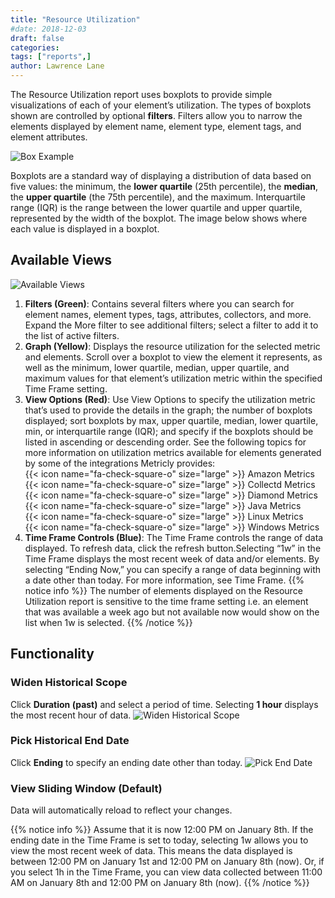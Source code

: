 ```yaml
---
title: "Resource Utilization"
#date: 2018-12-03
draft: false
categories:
tags: ["reports",]
author: Lawrence Lane
---
```


The Resource Utilization report uses boxplots to provide simple visualizations of each of your element’s utilization. The types of boxplots shown are controlled by optional **filters**. Filters allow you to narrow the elements displayed by element name, element type, element tags, and element attributes.

![Box Example](/images/reports-resource-utilization/box-example.png)

Boxplots are a standard way of displaying a distribution of data based on five values: the minimum, the **lower quartile** (25th percentile), the **median**, the **upper quartile** (the 75th percentile), and the maximum. Interquartile range (IQR) is the range between the lower quartile and upper quartile, represented by the width of the boxplot. The image below shows where each value is displayed in a boxplot.

## Available Views
![Available Views](/images/reports-resource-utilization/available-views.png)
1. **Filters (Green)**: Contains several filters where you can search for element names, element types, tags, attributes, collectors, and more. Expand the More filter to see additional filters; select a filter to add it to the list of active filters.
2. **Graph (Yellow)**: Displays the resource utilization for the selected metric and elements. Scroll over a boxplot to view the element it represents, as well as the minimum, lower quartile, median, upper quartile, and maximum values for that element’s utilization metric within the specified Time Frame setting.
3. **View Options (Red)**: Use View Options to specify the utilization metric that’s used to provide the details in the graph; the number of boxplots displayed; sort boxplots by max, upper quartile, median, lower quartile, min, or interquartile range (IQR); and specify if the boxplots should be listed in ascending or descending order. See the following topics for more information on utilization metrics available for elements generated by some of the integrations Metricly provides:  
{{< icon name="fa-check-square-o" size="large" >}} Amazon Metrics  
{{< icon name="fa-check-square-o" size="large" >}} Collectd Metrics  
{{< icon name="fa-check-square-o" size="large" >}} Diamond Metrics  
{{< icon name="fa-check-square-o" size="large" >}} Java Metrics  
{{< icon name="fa-check-square-o" size="large" >}} Linux Metrics  
{{< icon name="fa-check-square-o" size="large" >}} Windows Metrics  
4. **Time Frame Controls (Blue)**: The Time Frame controls the range of data displayed. To refresh data, click the refresh  button.Selecting “1w” in the Time Frame displays the most recent week of data and/or elements. By selecting “Ending Now,” you can specify a range of data beginning with a date other than today. For more information, see Time Frame.
{{% notice info %}}
The number of elements displayed on the Resource Utilization report is sensitive to the time frame setting i.e. an element that was available a week ago but not available now would show on the list when 1w is selected.
{{% /notice %}}

## Functionality

### Widen Historical Scope
Click **Duration (past)** and select a period of time. Selecting **1 hour** displays the most recent hour of data.
![Widen Historical Scope](/images/reports-resource-utilization/widen-historical-scope.png)


### Pick Historical End Date
Click **Ending** to specify an ending date other than today.
![Pick End Date](/images/reports-resource-utilization/pick-end-date.png)


### View Sliding Window (Default)
Data will automatically reload to reflect your changes.

{{% notice info %}}
Assume that it is now 12:00 PM on January 8th. If the ending date in the Time Frame is set to today, selecting 1w allows you to view the most recent week of data. This means the data displayed is between 12:00 PM on January 1st and 12:00 PM on January 8th (now). Or, if you select 1h in the Time Frame, you can view data collected between 11:00 AM on January 8th and 12:00 PM on January 8th (now).
{{% /notice %}}
